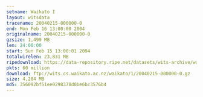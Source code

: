 ```yaml
---
setname: Waikato I
layout: witsdata
tracename: 20040215-000000-0
end: Mon Feb 16 13:00:00 2004
originalname: 20040215-000000-0
gzsize: 1,499 MB
len: 24:00:00
start: Sun Feb 15 13:00:01 2004
totalwirelen: 23,831 MB
ripedownload: https://data-repository.ripe.net/datasets/wits-archive/waikato/1/20040215-000000-0.gz
pkts: 60 million
download: ftp://wits.cs.waikato.ac.nz/waikato/1/20040215-000000-0.gz
size: 4,284 MB
md5: 356092bf51ee0298378d0be6bc3576b4
---
```

